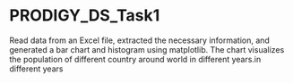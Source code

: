# PRODIGY_DS_Task1
Read data from an Excel file, extracted the necessary information, and generated a bar chart and histogram using matplotlib. The chart visualizes the population of different country around world in different years.in different years
